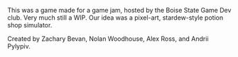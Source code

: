 This was a game made for a game jam, hosted by the Boise State Game Dev club. Very much still a WIP. Our idea was a pixel-art, stardew-style potion shop simulator.

Created by Zachary Bevan, Nolan Woodhouse, Alex Ross, and Andrii Pylypiv.

